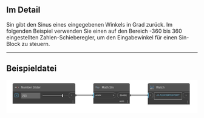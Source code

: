 ## Im Detail
Sin gibt den Sinus eines eingegebenen Winkels in Grad zurück. Im folgenden Beispiel verwenden Sie einen auf den Bereich -360 bis 360 eingestellten Zahlen-Schieberegler, um den Eingabewinkel für einen Sin-Block zu steuern.
___
## Beispieldatei

![Sin](./DSCore.Math.Sin_img.jpg)

